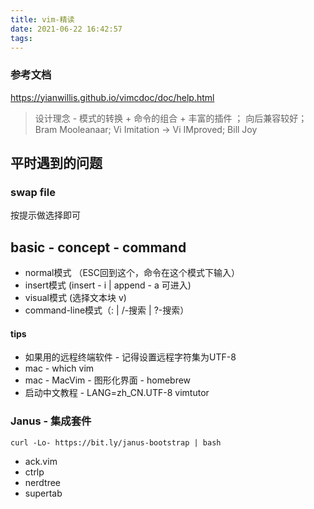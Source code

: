 ```yaml
---
title: vim-精读
date: 2021-06-22 16:42:57
tags:
---
```

### 参考文档
https://yianwillis.github.io/vimcdoc/doc/help.html

> 设计理念 - 模式的转换 + 命令的组合 + 丰富的插件 ； 向后兼容较好； Bram Mooleanaar; Vi Imitation -> Vi IMproved; Bill Joy
## 平时遇到的问题
### swap file
按提示做选择即可

## basic - concept - command
- normal模式 （ESC回到这个，命令在这个模式下输入）
- insert模式 (insert - i |  append - a 可进入)
- visual模式 (选择文本块 v)
- command-line模式（: | /-搜索 | ?-搜索）



#### tips
- 如果用的远程终端软件 - 记得设置远程字符集为UTF-8
- mac - which vim
- mac - MacVim - 图形化界面 - homebrew
- 启动中文教程 - LANG=zh_CN.UTF-8 vimtutor


### Janus - 集成套件
`curl -Lo- https://bit.ly/janus-bootstrap | bash`
- ack.vim
- ctrlp
- nerdtree
- supertab